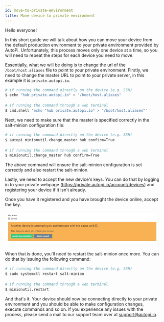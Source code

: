 ```yaml
---
id: move-to-private-environment
title: Move device to private environment
---
```


Hello everyone!

In this short guide we will talk about how you can move your device from the default production
environment to your private environment provided by AutoPi. Unfortunately, this process moves
only one device at a time, so you will need to repeat the steps for each device you need to move.

Essentially, what we will be doing is to change the url of the `/boot/host.aliases` file to
point to your private environment. Firstly, we need to change the master URL to point to your
private server, in this example it is `private.autopi.io`.

```bash
# if running the command directly on the device (e.g. SSH)
$ echo "hub private.autopi.io" > "/boot/host.aliases"

# if running the command through a web terminal
$ cmd.shell 'echo "hub private.autopi.io" > "/boot/host.aliases"'
```

Next, we need to make sure that the master is specified correctly in the salt-minion configuration
file:

```bash
# if running the command directly on the device (e.g. SSH)
$ autopi minionutil.change_master hub confirm=True

# if running the command through a web terminal
$ minionutil.change_master hub confirm=True
```

The above command will ensure the salt-minion configuration is set correctly and also restart
the salt-minion.

Lastly, we need to accept the new device's keys. You can do that by logging in to your private
webpage (https://private.autopi.io/account/devices) and registering your device if it isn't
already.

Once you have it registered and you have brought the device online, accept the key.

![Key state denied](../../../static/img/guides/move_to_private_environment/key_state_denied.jpg)

When that is done, you'll need to restart the salt-minion once more. You can do that by issuing
the following command:

```bash
# if running the command directly on the device (e.g. SSH)
$ sudo systemctl restart salt-minion

# if running the command through a web terminal
$ minionutil.restart
```

And that's it. Your device should now be connecting directly to your private environment and
you should be able to make configuration changes, execute commands and so on. If you experience
any issues with the process, please send a mail to our support team over at support@autopi.io.
